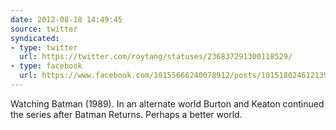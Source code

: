 ```yaml
---
date: 2012-08-18 14:49:45
source: twitter
syndicated:
- type: twitter
  url: https://twitter.com/roytang/statuses/236837291300118529/
- type: facebook
  url: https://www.facebook.com/10155666240078912/posts/10151802461213912
---
```


Watching Batman (1989). In an alternate world Burton and Keaton continued the series after Batman Returns. Perhaps a better world.
